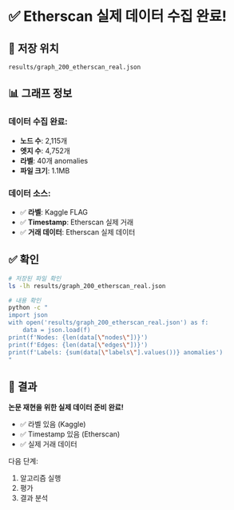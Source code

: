 # ✅ Etherscan 실제 데이터 수집 완료!

## 📁 저장 위치

```
results/graph_200_etherscan_real.json
```

## 📊 그래프 정보

### 데이터 수집 완료:

- **노드 수**: 2,115개
- **엣지 수**: 4,752개
- **라벨**: 40개 anomalies
- **파일 크기**: 1.1MB

### 데이터 소스:

- ✅ **라벨**: Kaggle FLAG
- ✅ **Timestamp**: Etherscan 실제 거래
- ✅ **거래 데이터**: Etherscan 실제 데이터

## ✅ 확인

```bash
# 저장된 파일 확인
ls -lh results/graph_200_etherscan_real.json

# 내용 확인
python -c "
import json
with open('results/graph_200_etherscan_real.json') as f:
    data = json.load(f)
print(f'Nodes: {len(data[\"nodes\"])}')
print(f'Edges: {len(data[\"edges\"])}')
print(f'Labels: {sum(data[\"labels\"].values())} anomalies')
"
```

## 🎯 결과

**논문 재현을 위한 실제 데이터 준비 완료!**

- ✅ 라벨 있음 (Kaggle)
- ✅ Timestamp 있음 (Etherscan)
- ✅ 실제 거래 데이터

다음 단계:

1. 알고리즘 실행
2. 평가
3. 결과 분석
